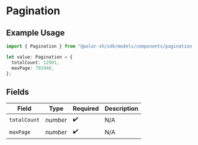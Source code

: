 # Pagination

## Example Usage

```typescript
import { Pagination } from "@polar-sh/sdk/models/components/pagination.js";

let value: Pagination = {
  totalCount: 12901,
  maxPage: 701940,
};
```

## Fields

| Field              | Type               | Required           | Description        |
| ------------------ | ------------------ | ------------------ | ------------------ |
| `totalCount`       | *number*           | :heavy_check_mark: | N/A                |
| `maxPage`          | *number*           | :heavy_check_mark: | N/A                |